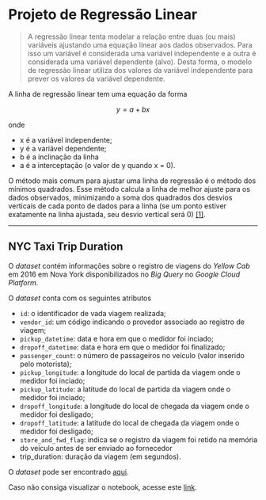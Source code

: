 # Projeto de Regressão Linear

> A regressão linear tenta modelar a relação entre duas (ou mais) variáveis ajustando uma equação linear aos dados observados. Para isso um variável é considerada uma variável independente e a outra é considerada uma variável dependente (alvo). Desta forma, o modelo de regressão linear utiliza dos valores da variável independente para prever os valores da variável dependente. 

A linha de regressão linear tem uma equação da forma 

```math
y = a + bx
```

onde
  * x é a variável independente;
  * y é a variável dependente; 
  * b é a inclinação da linha 
  * a é a interceptação (o valor de y quando x = 0).
 

O método mais comum para ajustar uma linha de regressão é o método dos mínimos quadrados. Esse método calcula a linha de melhor ajuste para os dados observados, minimizando a soma dos quadrados dos desvios verticais de cada ponto de dados para a linha (se um ponto estiver exatamente na linha ajustada, seu desvio vertical será 0) [[1]](http://www.stat.yale.edu/Courses/1997-98/101/linreg.htm#:~:text=Linear%20regression%20attempts%20to%20model,to%20be%20a%20dependent%20variable.).

--- 

## NYC Taxi Trip Duration

O *dataset* contém informações sobre o registro de viagens do *Yellow Cab* em 2016 em Nova York disponibilizados no *Big Query* no *Google Cloud Platform*.

O *dataset* conta com os seguintes atributos
  
  * `id`: o identificador de vada viagem realizada;
  * `vendor_id`: um código indicando o provedor associado ao registro de viagem;
  * `pickup_datetime`: data e hora em que o medidor foi inciado;
  * `dropoff_datetime`: data e hora em que o medidor foi finalizado;
  * `passenger_count`: o número de passageiros no veículo (valor inserido pelo motorista);
  * `pickup_longitude`: a longitude do local de partida da viagem onde o medidor foi inciado;
  * `pickup_latitude`: a latitude do local de partida da viagem onde o medidor foi inciado;
  * `dropoff_longitude`: a longitude do local de chegada da viagem onde o medidor foi desligado;
  * `dropoff_latitude`: a latitude do local de chegada da viagem onde o medidor foi desligado;
  * `store_and_fwd_flag`: indica se o registro da viagem foi retido na memória do veículo antes de ser enviado ao fornecedor
  * trip_duration: duração da viagem (em segundos).

O *dataset* pode ser encontrado [aqui](https://www.kaggle.com/yasserh/nyc-taxi-trip-duration).

Caso não consiga visualizar o notebook, acesse este [link](https://nbviewer.org/github/GabrielSBotelho/Linear-Regression/blob/main/NYC_Taxi_Duration.ipynb).
